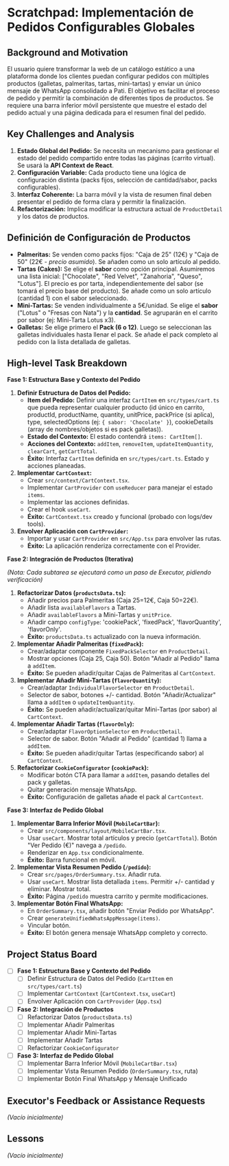# Scratchpad: Implementación de Pedidos Configurables Globales

## Background and Motivation

El usuario quiere transformar la web de un catálogo estático a una plataforma donde los clientes puedan configurar pedidos con múltiples productos (galletas, palmeritas, tartas, mini-tartas) y enviar un único mensaje de WhatsApp consolidado a Pati. El objetivo es facilitar el proceso de pedido y permitir la combinación de diferentes tipos de productos. Se requiere una barra inferior móvil persistente que muestre el estado del pedido actual y una página dedicada para el resumen final del pedido.

## Key Challenges and Analysis

1.  **Estado Global del Pedido:** Se necesita un mecanismo para gestionar el estado del pedido compartido entre todas las páginas (carrito virtual). Se usará la **API Context de React**.
2.  **Configuración Variable:** Cada producto tiene una lógica de configuración distinta (packs fijos, selección de cantidad/sabor, packs configurables).
3.  **Interfaz Coherente:** La barra móvil y la vista de resumen final deben presentar el pedido de forma clara y permitir la finalización.
4.  **Refactorización:** Implica modificar la estructura actual de `ProductDetail` y los datos de productos.

## Definición de Configuración de Productos

*   **Palmeritas:** Se venden como packs fijos: "Caja de 25" (12€) y "Caja de 50" (22€ - *precio asumido*). Se añaden como un solo artículo al pedido.
*   **Tartas (Cakes):** Se elige el **sabor** como opción principal. Asumiremos una lista inicial: ["Chocolate", "Red Velvet", "Zanahoria", "Queso", "Lotus"]. El precio es por tarta, independientemente del sabor (se tomará el precio base del producto). Se añade como un solo artículo (cantidad 1) con el sabor seleccionado.
*   **Mini-Tartas:** Se venden individualmente a 5€/unidad. Se elige el **sabor** ("Lotus" o "Fresas con Nata") y la **cantidad**. Se agruparán en el carrito por sabor (ej: Mini-Tarta Lotus x3).
*   **Galletas:** Se elige primero el **Pack (6 o 12)**. Luego se seleccionan las galletas individuales hasta llenar el pack. Se añade el pack completo al pedido con la lista detallada de galletas.

## High-level Task Breakdown

**Fase 1: Estructura Base y Contexto del Pedido**

1.  **Definir Estructura de Datos del Pedido:**
    *   **Item del Pedido:** Definir una interfaz `CartItem` en `src/types/cart.ts` que pueda representar cualquier producto (id único en carrito, productId, productName, quantity, unitPrice, packPrice (si aplica), type, selectedOptions (ej: `{ sabor: 'Chocolate' }`), cookieDetails (array de nombres/objetos si es pack galletas)).
    *   **Estado del Contexto:** El estado contendrá `items: CartItem[]`.
    *   **Acciones del Contexto:** `addItem`, `removeItem`, `updateItemQuantity`, `clearCart`, `getCartTotal`.
    *   **Éxito:** Interfaz `CartItem` definida en `src/types/cart.ts`. Estado y acciones planeadas.
2.  **Implementar `CartContext`:**
    *   Crear `src/context/CartContext.tsx`.
    *   Implementar `CartProvider` con `useReducer` para manejar el estado `items`.
    *   Implementar las acciones definidas.
    *   Crear el hook `useCart`.
    *   **Éxito:** `CartContext.tsx` creado y funcional (probado con logs/dev tools).
3.  **Envolver Aplicación con `CartProvider`:**
    *   Importar y usar `CartProvider` en `src/App.tsx` para envolver las rutas.
    *   **Éxito:** La aplicación renderiza correctamente con el Provider.

**Fase 2: Integración de Productos (Iterativa)**

*(Nota: Cada subtarea se ejecutará como un paso de Executor, pidiendo verificación)*

1.  **Refactorizar Datos (`productsData.ts`):**
    *   Añadir precios para Palmeritas (Caja 25=12€, Caja 50=22€).
    *   Añadir lista `availableFlavors` a Tartas.
    *   Añadir `availableFlavors` a Mini-Tartas y `unitPrice`.
    *   Añadir campo `configType`: 'cookiePack', 'fixedPack', 'flavorQuantity', 'flavorOnly'.
    *   **Éxito:** `productsData.ts` actualizado con la nueva información.
2.  **Implementar Añadir Palmeritas (`fixedPack`):**
    *   Crear/adaptar componente `FixedPackSelector` en `ProductDetail`.
    *   Mostrar opciones (Caja 25, Caja 50). Botón "Añadir al Pedido" llama a `addItem`.
    *   **Éxito:** Se pueden añadir/quitar Cajas de Palmeritas al `CartContext`.
3.  **Implementar Añadir Mini-Tartas (`flavorQuantity`):**
    *   Crear/adaptar `IndividualFlavorSelector` en `ProductDetail`.
    *   Selector de sabor, botones +/- cantidad. Botón "Añadir/Actualizar" llama a `addItem` o `updateItemQuantity`.
    *   **Éxito:** Se pueden añadir/actualizar/quitar Mini-Tartas (por sabor) al `CartContext`.
4.  **Implementar Añadir Tartas (`flavorOnly`):**
    *   Crear/adaptar `FlavorOptionSelector` en `ProductDetail`.
    *   Selector de sabor. Botón "Añadir al Pedido" (cantidad 1) llama a `addItem`.
    *   **Éxito:** Se pueden añadir/quitar Tartas (especificando sabor) al `CartContext`.
5.  **Refactorizar `CookieConfigurator` (`cookiePack`):**
    *   Modificar botón CTA para llamar a `addItem`, pasando detalles del pack y galletas.
    *   Quitar generación mensaje WhatsApp.
    *   **Éxito:** Configuración de galletas añade el pack al `CartContext`.

**Fase 3: Interfaz de Pedido Global**

1.  **Implementar Barra Inferior Móvil (`MobileCartBar`):**
    *   Crear `src/components/layout/MobileCartBar.tsx`.
    *   Usar `useCart`. Mostrar total artículos y precio (`getCartTotal`). Botón "Ver Pedido (€)" navega a `/pedido`.
    *   Renderizar en `App.tsx` condicionalmente.
    *   **Éxito:** Barra funcional en móvil.
2.  **Implementar Vista Resumen Pedido (`/pedido`):**
    *   Crear `src/pages/OrderSummary.tsx`. Añadir ruta.
    *   Usar `useCart`. Mostrar lista detallada `items`. Permitir +/- cantidad y eliminar. Mostrar total.
    *   **Éxito:** Página `/pedido` muestra carrito y permite modificaciones.
3.  **Implementar Botón Final WhatsApp:**
    *   En `OrderSummary.tsx`, añadir botón "Enviar Pedido por WhatsApp".
    *   Crear `generateUnifiedWhatsAppMessage(items)`.
    *   Vincular botón.
    *   **Éxito:** El botón genera mensaje WhatsApp completo y correcto.

## Project Status Board

-   [ ] **Fase 1: Estructura Base y Contexto del Pedido**
    -   [ ] Definir Estructura de Datos del Pedido (`CartItem` en `src/types/cart.ts`)
    -   [ ] Implementar `CartContext` (`CartContext.tsx`, `useCart`)
    -   [ ] Envolver Aplicación con `CartProvider` (`App.tsx`)
-   [ ] **Fase 2: Integración de Productos**
    -   [ ] Refactorizar Datos (`productsData.ts`)
    -   [ ] Implementar Añadir Palmeritas
    -   [ ] Implementar Añadir Mini-Tartas
    -   [ ] Implementar Añadir Tartas
    -   [ ] Refactorizar `CookieConfigurator`
-   [ ] **Fase 3: Interfaz de Pedido Global**
    -   [ ] Implementar Barra Inferior Móvil (`MobileCartBar.tsx`)
    -   [ ] Implementar Vista Resumen Pedido (`OrderSummary.tsx`, ruta)
    -   [ ] Implementar Botón Final WhatsApp y Mensaje Unificado

## Executor's Feedback or Assistance Requests

*(Vacío inicialmente)*

## Lessons

*(Vacío inicialmente)* 